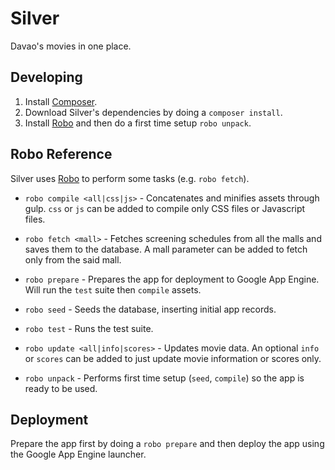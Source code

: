 # Silver
Davao's movies in one place.

## Developing
1. Install [Composer](http://getcomposer.org).
2. Download Silver's dependencies by doing a `composer install`.
3. Install [Robo](http://robo.li) and then do a first time setup `robo unpack`.

## Robo Reference
Silver uses [Robo](http://robo.li) to perform some tasks (e.g. `robo fetch`).

* `robo compile <all|css|js>` - Concatenates and minifies assets through gulp.
`css` or `js` can be added to compile only CSS files or Javascript files.

* `robo fetch <mall>` - Fetches screening schedules from all the malls and
saves them to the database. A mall parameter can be added to fetch only from
the said mall.

* `robo prepare` - Prepares the app for deployment to Google App Engine. Will
run the `test` suite then `compile` assets.

* `robo seed` - Seeds the database, inserting initial app records.

* `robo test` - Runs the test suite.

* `robo update <all|info|scores>` - Updates movie data. An optional `info`
or `scores` can be added to just update movie information or scores only.

* `robo unpack` - Performs first time setup (`seed`, `compile`) so the app is
ready to be used.

## Deployment
Prepare the app first by doing a `robo prepare` and then deploy the app using
the Google App Engine launcher.
